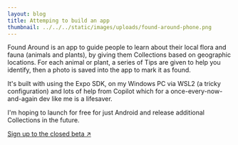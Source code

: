 ```yaml
---
layout: blog
title: Attemping to build an app
thumbnail: ../../../static/images/uploads/found-around-phone.png
---
```

Found Around is an app to guide people to learn about their local flora and fauna (animals and plants), by giving them Collections based on geographic locations. For each animal or plant, a series of Tips are given to help you identify, then a photo is saved into the app to mark it as found.

It's built with using the Expo SDK, on my Windows PC via WSL2 (a tricky configuration) and lots of help from Copilot which for a once-every-now-and-again dev like me is a lifesaver. 

I'm hoping to launch for free for just Android and release additional Collections in the future.

[Sign up to the closed beta ↗](https://foundaround.app/)